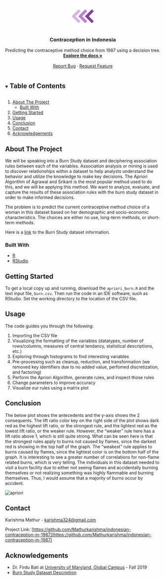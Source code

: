 <!-- PROJECT LOGO -->
<p align="center">
    <img src="images/logo.png" alt="Logo" width="80" height="80">
  </a>

  <h3 align="center">Contraception in Indonesia</h3>

  <p align="center">
    Predicting the contraceptive method choice from 1987 using a decision tree.
    <br />
    <a href="https://github.com/Mathurkarishma/indonesian-contraception-in-1987"><strong>Explore the docs »</strong></a>
    <br />
    <br />
    <a href="https://github.com/Mathurkarishma/indonesian-contraception-in-1987/issues">Report Bug</a>
    ·
    <a href="https://github.com/Mathurkarishma/indonesian-contraception-in-1987/issues">Request Feature</a>
  </p>
</p>



<!-- TABLE OF CONTENTS -->
<details open="open">
  <summary><h2 style="display: inline-block">Table of Contents</h2></summary>
  <ol>
    <li>
      <a href="#about-the-project">About The Project</a>
      <ul>
        <li><a href="#built-with">Built With</a></li>
      </ul>
    </li>
    <li>
      <a href="#getting-started">Getting Started</a>
    </li>
    <li><a href="#usage">Usage</a></li>
    <li><a href="#conclusion">Conclusion</a></li>
    <li><a href="#contact">Contact</a></li>
    <li><a href="#acknowledgements">Acknowledgements</a></li>
  </ol>
</details>



<!-- ABOUT THE PROJECT -->
## About The Project

We will be speaking into a Burn Study dataset and deciphering association rules between each of the variables.  Association analysis or mining is used to discover relationships within a dataset to help analysts understand the behavior and utilize the knowledge to make key decisions. The Apriori Algorithm of Agrawal and Srikant is the most popular method used to do this, and we will be applying this method.  We want to analyze, evaluate, and capture the results of these association rules with the burn study dataset in order to make informed decisions.

The problem is to predict the current contraceptive method choice of a woman in this dataset based on her demographic and socio-economic characteristics.  The choices are either no use, long-term methods, or short-term methods.

Here is a [link](https://github.com/lbraglia/aplore3/blob/master/rawdata/BURN/BURN_Code_Sheet.pdf) to the Burn Study dataset information.

### Built With

* [R](https://cran.r-project.org/)
* [RStudio](https://rstudio.com/)


<!-- GETTING STARTED -->
## Getting Started

To get a local copy up and running, download the `apriori_burn.R` and the text input file, `burn.csv`. Then run the code in an IDE software, such as RStudio.  Set the working directory to the location of the CSV file.

<!-- USAGE EXAMPLES -->
## Usage

The code guides you through the following:

1. Importing the CSV file
2. Visualizing the formatting of the variables (datatypes, number of rows/columns, measures of central tendancy, statistical descriptions, etc.)
3. Exploring through histograms to find interesting variables
4. Pre-processing such as cleanup, reduction, and transformation (we removed key identifiers due to no added value, perfomed discretization, and factoring)
5. Perform the Apriori Algorithm, generate rules, and inspect those rules
6. Change parameters to improve accuracy
7. Visualize our rules using a matrix plot

<!-- CONCLUSION -->
## Conclusion

The below plot shows the antecedents and the y-axis shows the 2 consequents.  The lift ratio color key on the right side of the plot shows dark red as the highest lift ratio, or the strongest rule, and the lightest red as the lowest lift ratio, or the weaker rule.  However, the “weaker” rule here has a lift ratio above 1, which is still quite strong.  What can be seen here is that the strongest rules apply to burns not caused by flames, since the darkest red is showing in the top half of the graph.  The “weakest” rule applies to burns caused by flames, since the lightest color is on the bottom half of the graph.  It is interesting to see a greater number of correlations for non-flame related burns, which is very telling.  The individuals in this dataset needed to visit a burn facility due to either not seeing flames and accidentally burning themselves or not realizing something was highly flammable and burning themselves.  Thus, I would assume that a majority of burns occur by accident.

<img src="images/apriori.JPG" alt="apriori">

<!-- CONTACT -->
## Contact

Karishma Mathur - karishma324@gmail.com

Project Link: [https://github.com/Mathurkarishma/indonesian-contraception-in-1987](https://github.com/Mathurkarishma/indonesian-contraception-in-1987)



<!-- ACKNOWLEDGEMENTS -->
## Acknowledgements

* Dr. Firdu Bati at [University of Maryland, Global Campus](https://www.umgc.edu/) - Fall 2019 </br >
* [Burn Study Dataset Description](https://github.com/lbraglia/aplore3/blob/master/rawdata/BURN/BURN_Code_Sheet.pdf)

